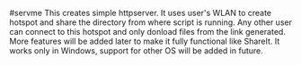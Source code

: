 #servme
This creates simple httpserver. It uses user's WLAN to create hotspot and share the directory from where script is running. Any other user can connect to this hotspot and only donload files from the link generated. More features will be added later to make it fully functional like ShareIt.
It works only in Windows, support for other OS will be added in future.
